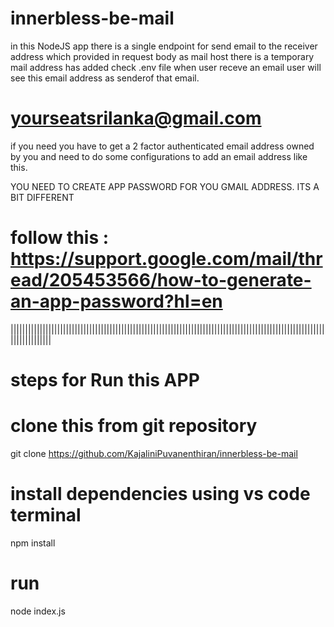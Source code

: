 # innerbless-be-mail
in this NodeJS app there is a single endpoint for send email to the receiver address which provided in request body
as mail host there is a temporary mail address has added
check .env file
when user receve an email user will see this email address as senderof that email.
# yourseatsrilanka@gmail.com
if you need you have to get a 2 factor authenticated email address owned by you and need to do some configurations to add an email address like this.

YOU NEED TO CREATE APP PASSWORD FOR YOU GMAIL ADDRESS. ITS A BIT DIFFERENT 
# follow this : https://support.google.com/mail/thread/205453566/how-to-generate-an-app-password?hl=en

||||||||||||||||||||||||||||||||||||||||||||||||||||||||||||||||||||||||||||||||||||||||||||||||||||||||||||||||||||||||||

# steps for Run this APP

# clone this from git repository
git clone https://github.com/KajaliniPuvanenthiran/innerbless-be-mail

# install dependencies using vs code terminal
npm install

# run 
node index.js